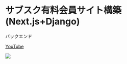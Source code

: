# サブスク有料会員サイト構築(Next.js+Django)

バックエンド

[YouTube](https://youtu.be/eyKltg7fz6E)

[![](https://res.cloudinary.com/dhaciqd0v/image/upload/v1659354210/LINE/Frame_286_p0ftz0.png)](https://youtu.be/eyKltg7fz6E)
